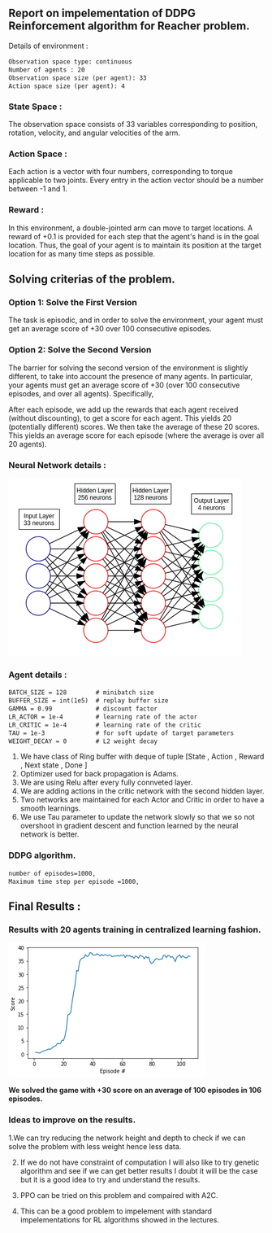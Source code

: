 ## Report on impelementation of DDPG Reinforcement algorithm for Reacher problem.

Details of environment :
```
Observation space type: continuous
Number of agents : 20
Observation space size (per agent): 33
Action space size (per agent): 4
```

### State Space :

The observation space consists of 33 variables corresponding to position, rotation, velocity, and angular velocities of the arm. 

### Action Space :

Each action is a vector with four numbers, corresponding to torque applicable to two joints.
Every entry in the action vector should be a number between -1 and 1.


### Reward :

In this environment, a double-jointed arm can move to target locations.
A reward of +0.1 is provided for each step that the agent's hand is in the goal location.
Thus, the goal of your agent is to maintain its position at the target location for as many time steps as possible.

## Solving criterias of the problem. 

### Option 1: Solve the First Version
The task is episodic, and in order to solve the environment, your agent must get an average score of +30 over 100 consecutive episodes.

### Option 2: Solve the Second Version
The barrier for solving the second version of the environment is slightly different, to take into account the presence of many agents. In particular, your agents must get an average score of +30 (over 100 consecutive episodes, and over all agents). Specifically,

After each episode, we add up the rewards that each agent received (without discounting), to get a score for each agent. This yields 20 (potentially different) scores. We then take the average of these 20 scores.
This yields an average score for each episode (where the average is over all 20 agents).


### Neural Network details :
![](https://github.com/harshkakashaniya/Richi-Reacher/blob/main/images/Neural_netowork_20.png)

### Agent details :
```
BATCH_SIZE = 128        # minibatch size
BUFFER_SIZE = int(1e5)  # replay buffer size
GAMMA = 0.99            # discount factor
LR_ACTOR = 1e-4         # learning rate of the actor 
LR_CRITIC = 1e-4        # learning rate of the critic
TAU = 1e-3              # for soft update of target parameters
WEIGHT_DECAY = 0        # L2 weight decay

```

1. We have class of Ring buffer with deque of tuple [State , Action , Reward , Next state , Done ]
2. Optimizer used for back propagation is Adams.
3. We are using Relu after every fully connveted layer.
4. We are adding actions in the critic network with the second hidden layer.
5. Two networks are maintained for each Actor and Critic in order to have a smooth learnings.
6. We use Tau parameter to update the network slowly so that we so not overshoot in gradient descent and function learned by the neural network is better.

### DDPG algorithm.
```
number of episodes=1000, 
Maximum time step per episode =1000,
```

## Final Results :

### Results with 20 agents training in centralized learning fashion.

![](https://github.com/harshkakashaniya/Richi-Reacher/blob/main/images/20_agents.png)

**We solved the game with +30 score on an average of 100 episodes in 106 episodes.**


### Ideas to improve on the results.
1.We can try reducing the network height and depth to check if we can solve the problem with less weight hence less data.

2. If we do not have constraint of computation I will also like to try genetic algorithm and see if we can get better results I doubt it will be the case but it is a good idea to try and understand the results.

3. PPO can be tried on this problem and compaired with A2C.

4. This can be a good problem to impelement with standard impelementations for RL algorithms showed in the lectures.
